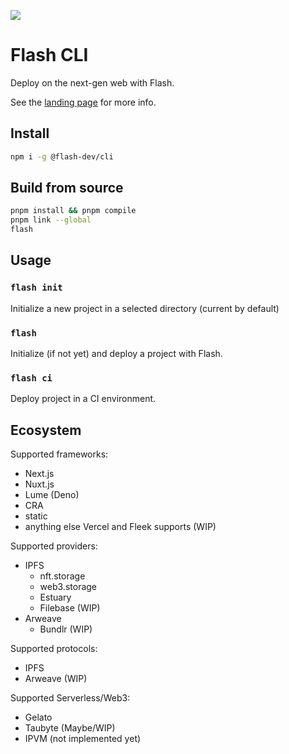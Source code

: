 ![](https://bafkreibgn7zwhzt3tazfrbsevboe3pxpvlbvd6yq6fbkq6dmd6tlmxysni.ipfs.nftstorage.link/)

# Flash CLI

Deploy on the next-gen web with Flash.

See the [landing page](https://flash-dev.vercel.app) for more info.

## Install

```sh
npm i -g @flash-dev/cli
```

## Build from source

```sh
pnpm install && pnpm compile
pnpm link --global
flash
```

## Usage

### `flash init`

Initialize a new project in a selected directory (current by default)

### `flash`

Initialize (if not yet) and deploy a project with Flash.

### `flash ci`

Deploy project in a CI environment.

## Ecosystem

Supported frameworks:

- Next.js
- Nuxt.js
- Lume (Deno)
- CRA
- static
- anything else Vercel and Fleek supports (WIP)

Supported providers:

- IPFS
  - nft.storage
  - web3.storage
  - Estuary
  - Filebase (WIP)
- Arweave
  - Bundlr (WIP) 

Supported protocols:

- IPFS
- Arweave (WIP)

Supported Serverless/Web3:

- Gelato
- Taubyte (Maybe/WIP)
- IPVM (not implemented yet)
